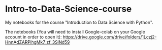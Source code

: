 # Intro-to-Data-Science-course
My notebooks for the course "Introduction to Data Science with Python".

The notebooks (You will need to install Google-colab on your Google account in order to open it):
https://drive.google.com/drive/folders/1Lczj2-HnnAdZARPihgMk7_zf_3SiNd59
